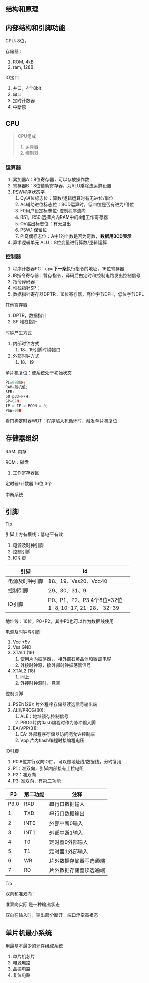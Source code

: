 ## 结构和原理



## 内部结构和引脚功能

CPU: 8位，

存储器：

1. ROM, 4kB
2. ram, 128B

IO接口

1. 并口，4个8bit
2. 串口
3. 定时计数器
4. 中断原

## CPU

>  CPU组成
>
> 1. 运算器
> 2. 控制器

### 运算器

1. 累加器A：8位寄存器，可以存放操作数
2. 寄存器B：8位辅助寄存器，为ALU乘除法运算设置
3. PSW程序状态字
    1. Cy进位标志位：算数/逻辑运算时有无进位/借位
    2. Ac辅助进位标志位：BCD运算时，低四位是否有进为/借位
    3. F0用户设定标志位: 控制程序流向
    4. RS1，RS0:选择片内RAM中的4组工作寄存器
    5. OV溢出标志位：有无溢出
    6. PSW.1:保留位
    7. P:奇偶标志位：A中1的个数是否为奇数，**数据用BCD表示**
4. 算术逻辑单元 ALU：8位变量进行算数/逻辑运算

### 控制器

1. 程序计数器PC：cpu**下一条**执行指令的地址，16位寄存器
2. IR指令寄存器：暂存指令，译码后由定时和控制电路发出控制信号
3. 指令译码器：
4. 堆栈指针SP：
5. 数据指针寄存器DPTR：16位寄存器，高位字节DPH，低位字节DPL

其他寄存器

1. DPTR，数据指针
2. SP 堆栈指针

时钟产生方式

1. 内部时钟方式
    1. 18、19引脚时钟接口
2. 外部时钟方式
    1. 18、19



单片机复位：使系统处于初始状态

```c
PC=0000H;
RAM=随机值;
SFR:
p0-p33=FFH;
SP=07H;
IP = IE = PCON = 0;
PSW=00H
```



看门狗定时器WDT：程序陷入死循环时，触发单片机复位

## 存储器组织

RAM: 内存

ROM：磁盘

1. 工作寄存器区







定时器/计数器 16位 3个 



中断系统



## 引脚

> [!tip]
>
> 引脚上方有横线：低电平有效

1. 电源及时钟引脚
2. 控制引脚
3. IO引脚

| 引脚           | id                                                        |      |
| -------------- | --------------------------------------------------------- | ---- |
| 电源及时钟引脚 | 18、19、Vss20、Vcc40                                      |      |
| 控制引脚       | 29、30、31、9                                             |      |
| IO引脚         | P0、P1、P2、P3 4个8位=32位<br />1-8, 10-17, 21-28， 32-39 |      |

地址线：16位，P0+P2，其中P0也可以作为数据线使用

电源及时钟与引脚

1. Vcc +5v
2. Vss GND
3. XTAL1  (19)
    1. 使用片内振荡器，，接外部石英晶体和微调电容
    2. 外接时钟源，接外部时钟振荡器信号
4. XTAL2 (18)
    1. 同上
    2. 外接时钟源时，悬空



控制引脚

1. PSEN(29): 片外程序存储器读选信号输出端
2. ALE/PROG(30): 
    1. ALE：地址锁存控制信号
    2. PROG片内flash编程时作为脉冲输入脚 
3. EA/VPP(31):
    1. EA: 外部程序存储器访问呃允许控制端
    2. Vpp 片内flash编程时接编程电压



IO引脚

1. P0:8位并行双向IO口，可以做地址线/数据线，分时复用
2. P1：准双向，引脚内部接有上拉电阻
3. P2：准双向
4. P3: 准双向，有第二功能

| P3   | 第二功能 | 注释                   |
| ---- | -------- | ---------------------- |
| P3.0 | RXD      | 串行口数据输入         |
| 1    | TXD      | 串行口数据输出         |
| 2    | INT0     | 外部中断0输入          |
| 3    | INT1     | 外部中断1输入          |
| 4    | T0       | 定时器0外部输入        |
| 5    | T1       | 定时器1外部输入        |
| 6    | WR       | 片外数据存储器写选通端 |
| 7    | RD       | 片外数据存储器读选通端 |

> [!tip]
>
> 双向和准双向：
>
> 准双向实际 是一种输出状态
>
> 双向在输入时，输出部分断开，端口浮空高祖态



## 单片机最小系统

用最基本最少的元件组成系统

1. 单片机芯片
2. 电源电路
3. 晶振电路
4. 复位电路